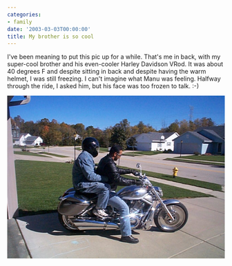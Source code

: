 ```yaml
---
categories:
- family
date: '2003-03-03T00:00:00'
title: My brother is so cool
---
```



I've been meaning to put this pic up for a while. That's me in back,
with my super-cool brother and his even-cooler Harley Davidson
VRod. It was about 40 degrees F and despite sitting in back and
despite having the warm helmet, I was still freezing. I can't imagine
what Manu was feeling. Halfway through the ride, I asked him, but his
face was too frozen to talk. :-) 

<img src="/images/harley.jpg" alt="Me and Manu on Harley" />
